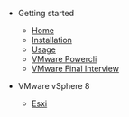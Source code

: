 <!-- markdownlint-disable first-line-h1 -->

- Getting started

    - [Home](README.md)
    - [Installation](installation.md)
    - [Usage](usage.md)
    - [VMware Powercli](vmware-powershell-automation.md)
    - [VMware Final Interview](vmware-final-interview-documentation.md)

- VMware vSphere 8

    - [Esxi](esxi.md)